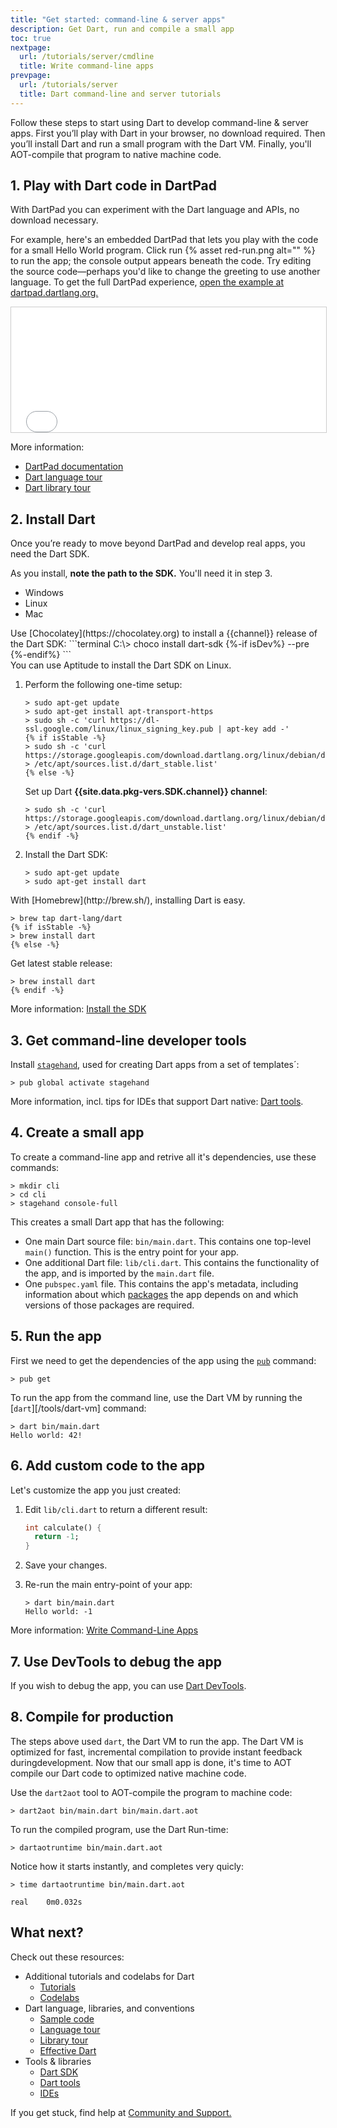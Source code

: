 ```yaml
---
title: "Get started: command-line & server apps"
description: Get Dart, run and compile a small app
toc: true
nextpage:
  url: /tutorials/server/cmdline
  title: Write command-line apps
prevpage:
  url: /tutorials/server
  title: Dart command-line and server tutorials
---
```


Follow these steps to start using Dart to develop command-line & server apps.
First you’ll play with Dart in your browser, no download required. Then you’ll
install Dart and run a small program with the Dart VM. Finally, you'll
AOT-compile that program to native machine code.

## 1. Play with Dart code in DartPad

With DartPad you can experiment with the Dart language and APIs,
no download necessary.

For example, here's an embedded DartPad that lets you play with
the code for a small Hello World program.
Click run {% asset red-run.png alt="" %} to run the app;
the console output appears beneath the code.
Try editing the source code—perhaps you'd like to change the greeting
to use another language. To get the full DartPad experience,
<a href="https://dartpad.dartlang.org/27e044ec9e2957d9c5c7062871ce8bf3"
   target="_blank">open the example at dartpad.dartlang.org.</a>

<iframe
    src="{{site.custom.dartpad.embed-inline-prefix}}?id=27e044ec9e2957d9c5c7062871ce8bf3&verticalRatio=70"
    width="100%"
    height="200px"
    style="border: 1px solid #ccc;">
</iframe>

More information:

* [DartPad documentation][]
* [Dart language tour][]
* [Dart library tour][]

## 2. Install Dart

Once you’re ready to move beyond DartPad and develop real apps,
you need the Dart SDK.

As you install, **note the path to the SDK.**
You'll need it in step 3.

<ul class="tabs__top-bar">
  <li class="tab-link current" data-tab="tab-sdk-install-windows">Windows</li>
  <li class="tab-link" data-tab="tab-sdk-install-linux">Linux</li>
  <li class="tab-link" data-tab="tab-sdk-install-mac">Mac</li>
</ul>

<div id="tab-sdk-install-windows" class="tabs__content current" markdown="1">
  Use [Chocolatey](https://chocolatey.org) to install a {{channel}} release of
  the Dart SDK:
  ```terminal
  C:\> choco install dart-sdk {%-if isDev%} --pre {%-endif%}
  ```
</div>

<div id="tab-sdk-install-linux" class="tabs__content" markdown="1">
  You can use Aptitude to install the Dart SDK on Linux.

   1. Perform the following one-time setup:
      ```terminal
      > sudo apt-get update
      > sudo apt-get install apt-transport-https
      > sudo sh -c 'curl https://dl-ssl.google.com/linux/linux_signing_key.pub | apt-key add -'
      {% if isStable -%}
      > sudo sh -c 'curl https://storage.googleapis.com/download.dartlang.org/linux/debian/dart_stable.list > /etc/apt/sources.list.d/dart_stable.list'
      {% else -%}
      ```
      Set up Dart **{{site.data.pkg-vers.SDK.channel}} channel**:
      ```terminal
      > sudo sh -c 'curl https://storage.googleapis.com/download.dartlang.org/linux/debian/dart_unstable.list > /etc/apt/sources.list.d/dart_unstable.list'
      {% endif -%}
      ```
   2. Install the Dart SDK:
      ```terminal
      > sudo apt-get update
      > sudo apt-get install dart
      ```
</div>

<div id="tab-sdk-install-mac" class="tabs__content" markdown="1">
  With [Homebrew](http://brew.sh/),
  installing Dart is easy.

  ```terminal
  > brew tap dart-lang/dart
  {% if isStable -%}
  > brew install dart
  {% else -%}
  ```
  Get latest stable release:
  ```terminal
  > brew install dart
  {% endif -%}
  ```
</div>

More information: [Install the SDK](/tools/sdk#install)


## 3. Get command-line developer tools

Install [`stagehand`][stagehand], used for creating Dart apps from a set of
templates´:

```terminal
> pub global activate stagehand
```

More information, incl. tips for IDEs that support Dart native: [Dart
tools](/tools).

## 4. Create a small app

To create a command-line app and retrive all it's dependencies, use these
commands:

```terminal
> mkdir cli
> cd cli
> stagehand console-full
```

This creates a small Dart app that has the following:

* One main Dart source file: `bin/main.dart`. This contains one top-level
  `main()` function. This is the entry point for your app.
* One additional Dart file: `lib/cli.dart`. This contains the functionality of
  the app, and is imported by the `main.dart` file.
* One `pubspec.yaml` file. This contains the app's metadata, including
  information about which [packages](/tools/pub/get-started) the app depends on
  and which versions of those packages are required.

## 5. Run the app

First we need to get the dependencies of the app using the
[`pub`](/tools/pub/cmd) command:

```terminal
> pub get
```

To run the app from the command line, use the Dart VM by running the
[`dart`][/tools/dart-vm] command:

```terminal
> dart bin/main.dart
Hello world: 42!
```

## 6. Add custom code to the app

Let's customize the app you just created:

 1. Edit `lib/cli.dart` to return a different result:

    ```dart
    int calculate() {
      return -1;
    }
    ```
 1. Save your changes.

 1. Re-run the main entry-point of your app:

    ```terminal
    > dart bin/main.dart
    Hello world: -1
    ```

More information:
[Write Command-Line Apps](/tutorials/server/cmdline)

## 7. Use DevTools to debug the app

If you wish to debug the app, you can use [Dart DevTools](/tools/dart-devtools).

## 8. Compile for production

The steps above used `dart`, the Dart VM to run the app. The Dart VM is
optimized for fast, incremental compilation to provide instant feedback
duringdevelopment. Now that our small app is done, it's time to AOT compile our
Dart code to optimized native machine code.

Use the `dart2aot` tool to AOT-compile the program to machine code:

```terminal
> dart2aot bin/main.dart bin/main.dart.aot
```

To run the compiled program, use the Dart Run-time:

```terminal
> dartaotruntime bin/main.dart.aot
```

Notice how it starts instantly, and completes very quicly:

```terminal
> time dartaotruntime bin/main.dart.aot

real	0m0.032s
```

## What next?

Check out these resources:

* Additional tutorials and codelabs for Dart
  * [Tutorials](/tutorials)
  * [Codelabs](/codelabs)
* Dart language, libraries, and conventions
  * [Sample code]({{site.dartlang}}/samples)
  * [Language tour]({{site.dartlang}}/guides/language/language-tour)
  * [Library tour]({{site.dartlang}}/guides/libraries/library-tour)
  * [Effective Dart]({{site.dartlang}}/guides/language/effective-dart)
* Tools & libraries
  * [Dart SDK]({{site.dartlang}}/tools/sdk)
  * [Dart tools](/tools)
  * [IDEs]({{site.dartlang}}/tools#ides-and-editors)

If you get stuck, find help at [Community and Support.](/community)

[stagehand]: https://pub.dartlang.org/packages/stagehand
[DartPad documentation]: /tools/dartpad
[Dart language tour]: /guides/language/language-tour
[Dart library tour]: /guides/libraries/library-tour
[ide]: /tools#ides-and-editors
